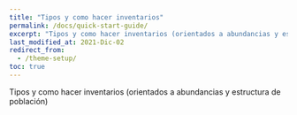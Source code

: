 ```yaml
---
title: "Tipos y como hacer inventarios"
permalink: /docs/quick-start-guide/
excerpt: "Tipos y como hacer inventarios (orientados a abundancias y estructura de población)."
last_modified_at: 2021-Dic-02
redirect_from:
  - /theme-setup/
toc: true
---
```



Tipos y como hacer inventarios (orientados a abundancias y estructura de población) 
